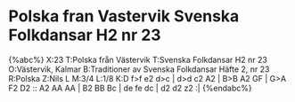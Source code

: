 # Polska fran Vastervik Svenska Folkdansar H2 nr 23

{%abc%}
X:23
T:Polska från Västervik
T:Svenska Folkdansar H2 nr 23
O:Västervik, Kalmar
B:Traditioner av Svenska Folkdansar Häfte 2, nr 23
R:Polska
Z:Nils L
M:3/4
L:1/8
K:D
f>f e2 d>c | d>d c2 A2 | B>B A2 GF | G>A F2 D2 ::
A2 AA AA | B2 BB Bc | de fe dc | d2 d2 z2 :|
{%endabc%}
